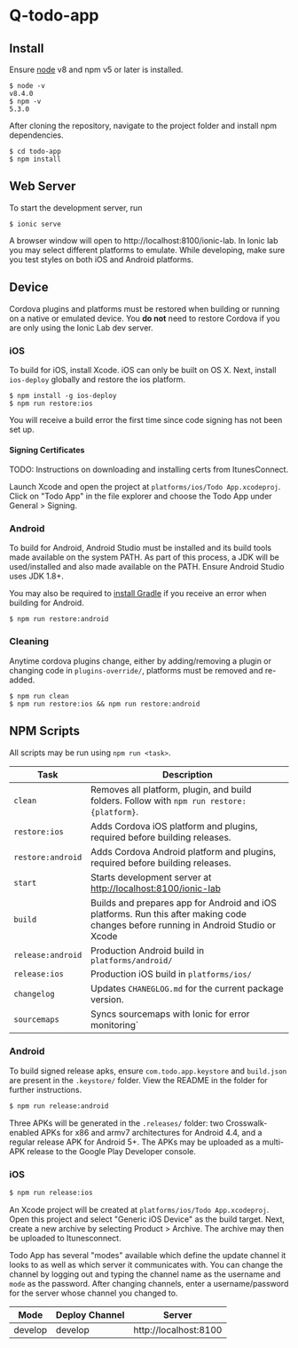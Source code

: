 # Q-todo-app

## Install

Ensure [node](https://nodejs.org/en/) v8 and npm v5 or later is installed.

```
$ node -v
v8.4.0
$ npm -v
5.3.0
```

After cloning the repository, navigate to the project folder and install npm dependencies.

```
$ cd todo-app
$ npm install
```

## Web Server

To start the development server, run

```
$ ionic serve
```

A browser window will open to http://localhost:8100/ionic-lab. In Ionic lab you may select different platforms to emulate. While developing, make sure you test styles on both iOS and Android platforms.

## Device

Cordova plugins and platforms must be restored when building or running on a native or emulated device. You **do not** need to restore Cordova if you are only using the Ionic Lab dev server.

### iOS

To build for iOS, install Xcode. iOS can only be built on OS X. Next, install `ios-deploy` globally and restore the ios platform.

```
$ npm install -g ios-deploy
$ npm run restore:ios
```

You will receive a build error the first time since code signing has not been set up.

#### Signing Certificates

TODO: Instructions on downloading and installing certs from ItunesConnect.

Launch Xcode and open the project at `platforms/ios/Todo App.xcodeproj`. Click on "Todo App" in the file explorer and choose the Todo App under General > Signing.

### Android

To build for Android, Android Studio must be installed and its build tools made available on the system PATH. As part of this process, a JDK will be used/installed and also made available on the PATH. Ensure Android Studio uses JDK 1.8+.

You may also be required to [install Gradle](https://gradle.org/install/) if you receive an error when building for Android.

```
$ npm run restore:android
```

### Cleaning

Anytime cordova plugins change, either by adding/removing a plugin or changing code in `plugins-override/`, platforms must be removed and re-added.

```
$ npm run clean
$ npm run restore:ios && npm run restore:android
```

## NPM Scripts

All scripts may be run using `npm run <task>`.

| Task              | Description                                                                                                                         |
| ----------------- | ----------------------------------------------------------------------------------------------------------------------------------- |
| `clean`           | Removes all platform, plugin, and build folders. Follow with `npm run restore:{platform}`.                                          |
| `restore:ios`     | Adds Cordova iOS platform and plugins, required before building releases.                                                           |
| `restore:android` | Adds Cordova Android platform and plugins, required before building releases.                                                       |
| `start`           | Starts development server at [http://localhost:8100/ionic-lab](http://localhost:8100/ionic-lab)                                     |
| `build`           | Builds and prepares app for Android and iOS platforms. Run this after making code changes before running in Android Studio or Xcode |
| `release:android` | Production Android build in `platforms/android/`                                                                                    |
| `release:ios`     | Production iOS build in `platforms/ios/`                                                                                            |
| `changelog`       | Updates `CHANEGLOG.md` for the current package version.                                                                             |
| `sourcemaps`      | Syncs sourcemaps with Ionic for error monitoring`    

### Android

To build signed release apks, ensure `com.todo.app.keystore` and `build.json` are present in the `.keystore/` folder. View the README in the folder for further instructions.

```sh
$ npm run release:android
```

Three APKs will be generated in the `.releases/` folder: two Crosswalk-enabled APKs for x86 and armv7 architectures for Android 4.4, and a regular release APK for Android 5+. The APKs may be uploaded as a multi-APK release to the Google Play Developer console.

### iOS

```sh
$ npm run release:ios
```

An Xcode project will be created at `platforms/ios/Todo App.xcodeproj`. Open this project and select "Generic iOS Device" as the build target. Next, create a new archive by selecting Product > Archive. The archive may then be uploaded to Itunesconnect.

Todo App has several "modes" available which define the update channel it looks to as well as which server it communicates with. You can change the channel by logging out and typing the channel name as the username and `mode` as the password. After changing channels, enter a username/password for the server whose channel you changed to.

| Mode        | Deploy Channel | Server                        |
| ----------- | -------------- | ----------------------------- |
| develop  | develop     | http://localhost:8100       |
